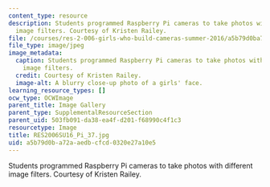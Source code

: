 ```yaml
---
content_type: resource
description: Students programmed Raspberry Pi cameras to take photos with different
  image filters. Courtesy of Kristen Railey.
file: /courses/res-2-006-girls-who-build-cameras-summer-2016/a5b79d0ba72aaedbcfcd0320e27a10e5_RES2006SU16_Pi_37.jpg
file_type: image/jpeg
image_metadata:
  caption: Students programmed Raspberry Pi cameras to take photos with different
    image filters.
  credit: Courtesy of Kristen Railey.
  image-alt: A blurry close-up photo of a girls' face.
learning_resource_types: []
ocw_type: OCWImage
parent_title: Image Gallery
parent_type: SupplementalResourceSection
parent_uid: 503fb091-da38-ea4f-d201-f68990c4f1c3
resourcetype: Image
title: RES2006SU16_Pi_37.jpg
uid: a5b79d0b-a72a-aedb-cfcd-0320e27a10e5
---
```

Students programmed Raspberry Pi cameras to take photos with different image filters. Courtesy of Kristen Railey.


